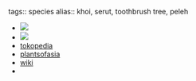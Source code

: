 tags:: species
alias:: khoi, serut, toothbrush tree, peleh

- ![](https://peach-geographical-bat-397.mypinata.cloud/ipfs/QmZ8QYi4doThaioRZzrJM6JxV5UqiS2iwTb58oQizTPg1f)
- ![](https://peach-geographical-bat-397.mypinata.cloud/ipfs/QmYd7CniYgepap7cUQN2ah8micN1BowfmFpZzpLfj8H6BN)
- [tokopedia](https://www.tokopedia.com/wireindustriestuban/pohon-serut-taman-hias-bonsai-streblus-asper?extParam=ivf%3Dfalse%26src%3Dsearch)
- [plantsofasia](http://www.plantsofasia.com/index/streblus_asper/0-892)
- [wiki](https://en.wikipedia.org/wiki/Streblus_asper)
-